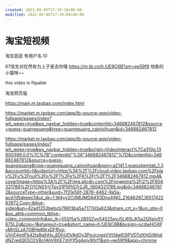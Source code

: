 ```yaml
---
created: 2022-05-05T17:19:10+08:00
modified: 2022-05-05T17:39:09+08:00
---
```


# 淘宝短视频

淘宝逛逛 有用户名 ID

67信生对在然有为上子是去你嘻 https://m.tb.cn/h.fJE9C6B?sm=ee59f9  怕鱼的小猫咪~~

this video is flipable

淘宝网页版

https://main.m.taobao.com/index.html

https://market.m.taobao.com/app/tb-source-app/video-fullpage/pages/index?wh_weex=true&wx_navbar_hidden=true&contentId=346882467812&source=guess-guangguang&type=guangguang_cainixihuan&id=346882467812

https://market.m.taobao.com/app/tb-source-app/video-fullpage/pages/index?wh_weex=true&wx_navbar_hidden=true&origin=VideoInteract%7Ca310p.13800399.0.0%7C%7B"contentId"%3A"346882467812"%7D&contentId=346882467812&source=guess-guangguang&type=guangguang_cainixihuan&spm=a2141.1.guessitemtab_1.3&accountId=0&videoUrl=https%3A%2F%2Fcloud.video.taobao.com%2Fplay%2Fu%2Fnull%2Fp%2F1%2Fe%2F6%2Ft%2F1%2F346882467812.mp4&coverImage=https%3A%2F%2Fimg.alicdn.com%2Fimgextra%2Fi2%2F604321789%2FO1CN01rVTgs31P5PIQ7r2JR_!!604321789.jpg&id=346882467812&sourceType=other&suid=7f31e56f-2878-4462-9a5a-acd7d5deeec5&ut_sk=1.W4yy2CtIMUMDAA1l3Dnx4jNG_21646297_1651742283972.Copy.tblive-video&un=42ad1253bebcb796f3ba5a7177d3a823&share_crt_v=1&un_site=0&sp_abtk=common_tblive-video_commonInfo&sp_tk=55Sf5a%2B55Zyo54S25pyJ5Li65LiK5a2Q5piv5Y675L2g&cpp=1&shareurl=true&short_name=h.fJE9C6B&bxsign=scdwHO4PyMrtSLzA7OBHe89rxDFffyg-UVrE4mtFb42ts8qjhHx_6DhU0VAdOy3PgJcoggVVt1dw63IPVDTdXhIGiWlqtdNZredQE5O2V8o1AhV8XE7zhYjf5gApjy90rf1&sm=ee59f9&app=chrome
